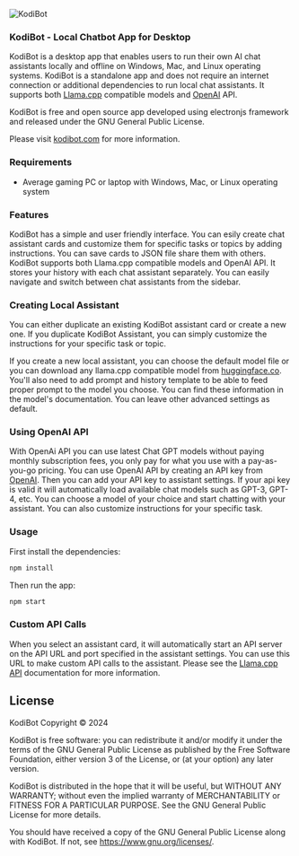 ![KodiBot](https://kodibot.com/assets/images/screenshot-7789f673756b43b7bfb8af5c207600ec.png)

### KodiBot - Local Chatbot App for Desktop

KodiBot is a desktop app that enables users to run their own AI chat assistants locally and offline on Windows, Mac, and Linux operating systems. KodiBot is a standalone app and does not require an internet connection or additional dependencies to run local chat assistants. It supports both [Llama.cpp](https://github.com/ggerganov/llama.cpp) compatible models and [OpenAI](https://openai.com/) API. 

KodiBot is free and open source app developed using electronjs framework and released under the GNU General Public License.

Please visit [kodibot.com](https://kodibot.com) for more information.

### Requirements

- Average gaming PC or laptop with Windows, Mac, or Linux operating system

### Features

KodiBot has a simple and user friendly interface. You can esily create chat assistant cards and customize them for specific tasks or topics by adding instructions. You can save cards to JSON file share them with others. KodiBot supports both Llama.cpp compatible models and OpenAI API. It stores your history with each chat assistant separately. You can easily navigate and switch between chat assistants from the sidebar.

### Creating Local Assistant

You can either duplicate an existing KodiBot assistant card or create a new one. If you duplicate KodiBot Assistant, you can simply customize the instructions for your specific task or topic. 

If you create a new local assistant, you can choose the default model file or you can download any llama.cpp compatible model from [huggingface.co](https://huggingface.co). You'll also need to add prompt and history template to be able to feed proper prompt to the model you choose. You can find these information in the model's documentation. You can leave other advanced settings as default.

### Using OpenAI API

With OpenAi API you can use latest Chat GPT models without paying monthly subscription fees, you only pay for what you use with a pay-as-you-go pricing. You can use OpenAI API by creating an API key from [OpenAI](https://openai.com/). Then you can add your API key to assistant settings. If your api key is valid it will automatically load available chat models such as GPT-3, GPT-4, etc. You can choose a model of your choice and start chatting with your assistant. You can also customize instructions for your specific task. 

### Usage

First install the dependencies:

```bash
npm install
```

Then run the app:

```bash
npm start
```

### Custom API Calls

When you select an assistant card, it will automatically start an API server on the API URL and port specified in the assistant settings. You can use this URL to make custom API calls to the assistant. Please see the [Llama.cpp API](https://github.com/ggerganov/llama.cpp/tree/master/examples/server) documentation for more information.

## License

KodiBot Copyright © 2024

KodiBot is free software: you can redistribute it and/or modify
it under the terms of the GNU General Public License as published by
the Free Software Foundation, either version 3 of the License, or
(at your option) any later version.

KodiBot is distributed in the hope that it will be useful,
but WITHOUT ANY WARRANTY; without even the implied warranty of
MERCHANTABILITY or FITNESS FOR A PARTICULAR PURPOSE.  See the
GNU General Public License for more details.

You should have received a copy of the GNU General Public License
along with KodiBot. If not, see <https://www.gnu.org/licenses/>.